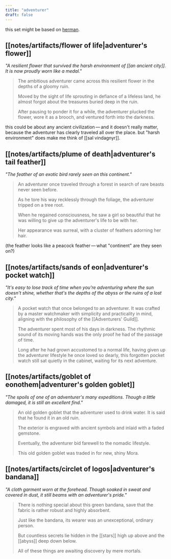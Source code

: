 ```yaml
---
title: "adventurer"
draft: false
---
```


this set might be based on [herman](https://genshin-impact.fandom.com/wiki/Herman).

## [[notes/artifacts/flower of life|adventurer's flower]]
*"A resilient flower that survived the harsh environment of [[an ancient city]]. It is now proudly worn like a medal."*
> The ambitious adventurer came across this resilient flower in the depths of a gloomy ruin.  
> 
> Moved by the sight of life sprouting in defiance of a lifeless land, he almost forgot about the treasures buried deep in the ruin. 
> 
> After pausing to ponder it for a while, the adventurer plucked the flower, wore it as a brooch, and ventured forth into the darkness.

this could be about any ancient civilization — and it doesn't really matter, because the adventurer has clearly traveled all over the place. but "harsh environment" does make me think of [[sal vindagnyr]].

## [[notes/artifacts/plume of death|adventurer's tail feather]]
*"The feather of an exotic bird rarely seen on this continent."*
> An adventurer once traveled through a forest in search of rare beasts never seen before.  
> 
> As he tore his way recklessly through the foliage, the adventurer tripped on a tree root. 
> 
> When he regained consciousness, he saw a girl so beautiful that he was willing to give up the adventurer's life to be with her.  
> 
> Her appearance was surreal, with a cluster of feathers adorning her hair.

(the feather looks like a peacock feather — what "continent" are they seen on?)

## [[notes/artifacts/sands of eon|adventurer's pocket watch]]
*"It's easy to lose track of time when you're adventuring where the sun doesn't shine, whether that's the depths of the abyss or the ruins of a lost city."*
> A pocket watch that once belonged to an adventurer. It was crafted by a master watchmaker with simplicity and practicality in mind, aligning with the philosophy of the [[Adventurers' Guild]].  
> 
> The adventurer spent most of his days in darkness. The rhythmic sound of its moving hands was the only proof he had of the passage of time. 
> 
> Long after he had grown accustomed to a normal life, having given up the adventurer lifestyle he once loved so dearly, this forgotten pocket watch still sat quietly in the cabinet, waiting for its next adventure.

## [[notes/artifacts/goblet of eonothem|adventurer's golden goblet]]
*"The spoils of one of an adventurer's many expeditions. Though a little damaged, it is still an excellent find."*
> An old golden goblet that the adventurer used to drink water. It is said that he found it in an old ruin.  
> 
> The exterior is engraved with ancient symbols and inlaid with a faded gemstone. 
> 
> Eventually, the adventurer bid farewell to the nomadic lifestyle.  
> 
> This old golden goblet was traded in for new, shiny Mora.

## [[notes/artifacts/circlet of logos|adventurer's bandana]]
*"A cloth garment worn at the forehead. Though soaked in sweat and covered in dust, it still beams with an adventurer's pride."*
> There is nothing special about this green bandana, save that the fabric is rather robust and highly absorbent.  
> 
> Just like the bandana, its wearer was an unexceptional, ordinary person.  
> 
> But countless secrets lie hidden in the [[stars]] high up above and the [[abyss]] deep down below.  
> 
> All of these things are awaiting discovery by mere mortals.

